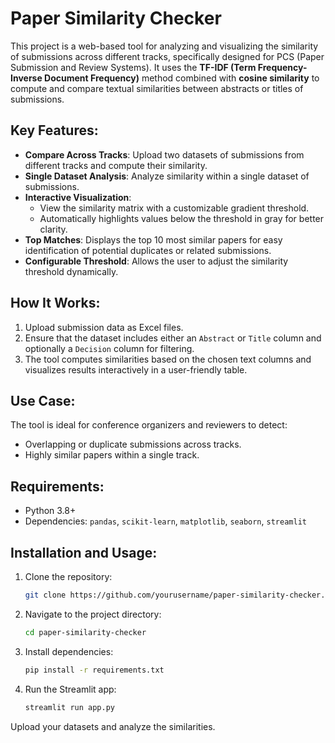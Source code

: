 # Paper Similarity Checker

This project is a web-based tool for analyzing and visualizing the similarity of submissions across different tracks, specifically designed for PCS (Paper Submission and Review Systems). It uses the **TF-IDF (Term Frequency-Inverse Document Frequency)** method combined with **cosine similarity** to compute and compare textual similarities between abstracts or titles of submissions.

## Key Features:
- **Compare Across Tracks**: Upload two datasets of submissions from different tracks and compute their similarity.
- **Single Dataset Analysis**: Analyze similarity within a single dataset of submissions.
- **Interactive Visualization**: 
  - View the similarity matrix with a customizable gradient threshold.
  - Automatically highlights values below the threshold in gray for better clarity.
- **Top Matches**: Displays the top 10 most similar papers for easy identification of potential duplicates or related submissions.
- **Configurable Threshold**: Allows the user to adjust the similarity threshold dynamically.

## How It Works:
1. Upload submission data as Excel files.
2. Ensure that the dataset includes either an `Abstract` or `Title` column and optionally a `Decision` column for filtering.
3. The tool computes similarities based on the chosen text columns and visualizes results interactively in a user-friendly table.

## Use Case:
The tool is ideal for conference organizers and reviewers to detect:
- Overlapping or duplicate submissions across tracks.
- Highly similar papers within a single track.

## Requirements:
- Python 3.8+
- Dependencies: `pandas`, `scikit-learn`, `matplotlib`, `seaborn`, `streamlit`

## Installation and Usage:
1. Clone the repository:
   ```bash
   git clone https://github.com/yourusername/paper-similarity-checker.git
   
2. Navigate to the project directory:
    ```bash
    cd paper-similarity-checker

3. Install dependencies:
    ```bash
    pip install -r requirements.txt

4. Run the Streamlit app:
    ```bash
    streamlit run app.py

Upload your datasets and analyze the similarities.